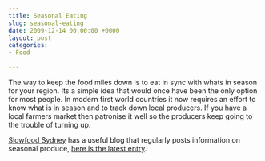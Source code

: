```yaml
---
title: Seasonal Eating
slug: seasonal-eating
date: 2009-12-14 00:00:00 +0000
layout: post
categories: 
- Food

---
```

The way to keep the food miles down is to eat in sync with whats in season for your region. Its a simple idea that would once have been the only option for most people. In modern first world countries it now requires an effort to know what is in season and to track down local producers. If you have a local farmers market then patronise it well so the producers keep going to the trouble of turning up.

[Slowfood Sydney][slowfoodsydney] has a useful blog that regularly posts information on seasonal produce, [here is the latest&#xa0;entry][slowfoodsydney 2].

[slowfoodsydney]: http://slowfoodsydney.com "Slowfood Sydney"
[slowfoodsydney 2]: http://slowfoodsydney.com/?page_id=385 "Slowfood Sydney News"
